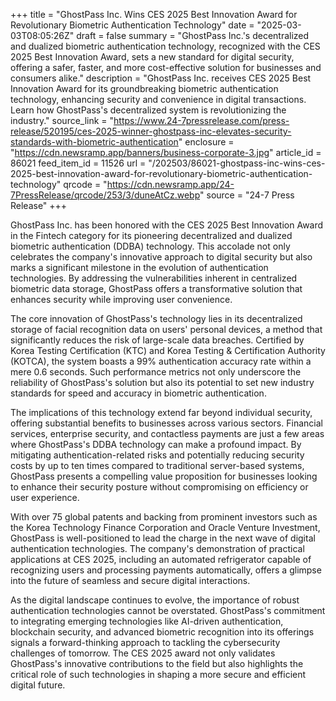 +++
title = "GhostPass Inc. Wins CES 2025 Best Innovation Award for Revolutionary Biometric Authentication Technology"
date = "2025-03-03T08:05:26Z"
draft = false
summary = "GhostPass Inc.'s decentralized and dualized biometric authentication technology, recognized with the CES 2025 Best Innovation Award, sets a new standard for digital security, offering a safer, faster, and more cost-effective solution for businesses and consumers alike."
description = "GhostPass Inc. receives CES 2025 Best Innovation Award for its groundbreaking biometric authentication technology, enhancing security and convenience in digital transactions. Learn how GhostPass's decentralized system is revolutionizing the industry."
source_link = "https://www.24-7pressrelease.com/press-release/520195/ces-2025-winner-ghostpass-inc-elevates-security-standards-with-biometric-authentication"
enclosure = "https://cdn.newsramp.app/banners/business-corporate-3.jpg"
article_id = 86021
feed_item_id = 11526
url = "/202503/86021-ghostpass-inc-wins-ces-2025-best-innovation-award-for-revolutionary-biometric-authentication-technology"
qrcode = "https://cdn.newsramp.app/24-7PressRelease/qrcode/253/3/duneAtCz.webp"
source = "24-7 Press Release"
+++

<p>GhostPass Inc. has been honored with the CES 2025 Best Innovation Award in the Fintech category for its pioneering decentralized and dualized biometric authentication (DDBA) technology. This accolade not only celebrates the company's innovative approach to digital security but also marks a significant milestone in the evolution of authentication technologies. By addressing the vulnerabilities inherent in centralized biometric data storage, GhostPass offers a transformative solution that enhances security while improving user convenience.</p><p>The core innovation of GhostPass's technology lies in its decentralized storage of facial recognition data on users' personal devices, a method that significantly reduces the risk of large-scale data breaches. Certified by Korea Testing Certification (KTC) and Korea Testing & Certification Authority (KOTCA), the system boasts a 99% authentication accuracy rate within a mere 0.6 seconds. Such performance metrics not only underscore the reliability of GhostPass's solution but also its potential to set new industry standards for speed and accuracy in biometric authentication.</p><p>The implications of this technology extend far beyond individual security, offering substantial benefits to businesses across various sectors. Financial services, enterprise security, and contactless payments are just a few areas where GhostPass's DDBA technology can make a profound impact. By mitigating authentication-related risks and potentially reducing security costs by up to ten times compared to traditional server-based systems, GhostPass presents a compelling value proposition for businesses looking to enhance their security posture without compromising on efficiency or user experience.</p><p>With over 75 global patents and backing from prominent investors such as the Korea Technology Finance Corporation and Oracle Venture Investment, GhostPass is well-positioned to lead the charge in the next wave of digital authentication technologies. The company's demonstration of practical applications at CES 2025, including an automated refrigerator capable of recognizing users and processing payments automatically, offers a glimpse into the future of seamless and secure digital interactions.</p><p>As the digital landscape continues to evolve, the importance of robust authentication technologies cannot be overstated. GhostPass's commitment to integrating emerging technologies like AI-driven authentication, blockchain security, and advanced biometric recognition into its offerings signals a forward-thinking approach to tackling the cybersecurity challenges of tomorrow. The CES 2025 award not only validates GhostPass's innovative contributions to the field but also highlights the critical role of such technologies in shaping a more secure and efficient digital future.</p>